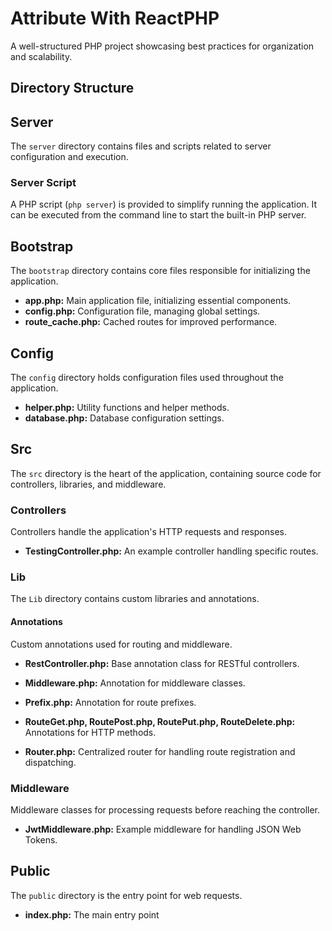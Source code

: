 # Attribute With ReactPHP

A well-structured PHP project showcasing best practices for organization and scalability.

## Directory Structure

## Server

The `server` directory contains files and scripts related to server configuration and execution.

### Server Script

A PHP script (`php server`) is provided to simplify running the application. It can be executed from the command line to start the built-in PHP server.



## Bootstrap

The `bootstrap` directory contains core files responsible for initializing the application.

- **app.php:** Main application file, initializing essential components.
- **config.php:** Configuration file, managing global settings.
- **route_cache.php:** Cached routes for improved performance.

## Config

The `config` directory holds configuration files used throughout the application.

- **helper.php:** Utility functions and helper methods.
- **database.php:** Database configuration settings.

## Src

The `src` directory is the heart of the application, containing source code for controllers, libraries, and middleware.

### Controllers

Controllers handle the application's HTTP requests and responses.

- **TestingController.php:** An example controller handling specific routes.

### Lib

The `Lib` directory contains custom libraries and annotations.

#### Annotations

Custom annotations used for routing and middleware.

- **RestController.php:** Base annotation class for RESTful controllers.
- **Middleware.php:** Annotation for middleware classes.
- **Prefix.php:** Annotation for route prefixes.
- **RouteGet.php, RoutePost.php, RoutePut.php, RouteDelete.php:** Annotations for HTTP methods.

- **Router.php:** Centralized router for handling route registration and dispatching.

### Middleware

Middleware classes for processing requests before reaching the controller.

- **JwtMiddleware.php:** Example middleware for handling JSON Web Tokens.

## Public

The `public` directory is the entry point for web requests.

- **index.php:** The main entry point
